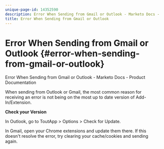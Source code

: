 ```yaml
---
unique-page-id: 14352590
description: Error When Sending from Gmail or Outlook - Marketo Docs - Product Documentation
title: Error When Sending from Gmail or Outlook
---
```


# Error When Sending from Gmail or Outlook {#error-when-sending-from-gmail-or-outlook}

Error When Sending from Gmail or Outlook - Marketo Docs - Product Documentation

When sending from Outlook or Gmail, the most common reason for receiving an error is not being on the most up to date version of Add-In/Extension.

**Check your Version**

In Outlook, go to ToutApp > Options > Check for Update.

In Gmail, open your Chrome extensions and update them there. If this doesn't resolve the error, try clearing your cache/cookies and sending again.
